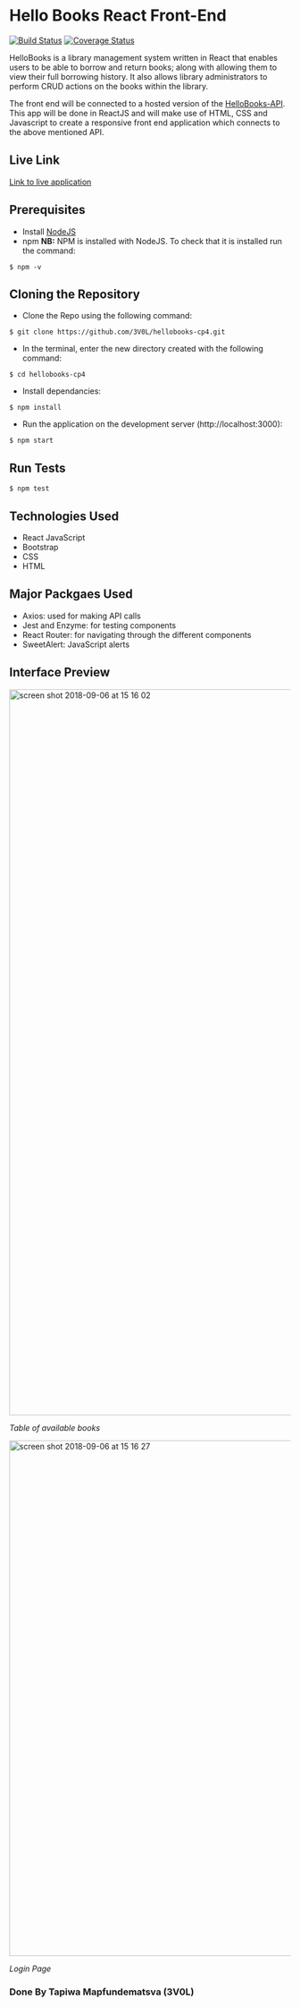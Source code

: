 # Hello Books React Front-End
[![Build Status](https://travis-ci.org/3V0L/hellobooks-cp4.svg?branch=develop)](https://travis-ci.org/3V0L/hellobooks-cp4) [![Coverage Status](https://coveralls.io/repos/github/3V0L/hellobooks-cp4/badge.svg?branch=develop)](https://coveralls.io/github/3V0L/hellobooks-cp4?branch=develop)

HelloBooks is a library management system written in React that enables users to be able to borrow and return books; along with allowing them to view their full borrowing history. It also allows library administrators to perform CRUD actions on the books within the library.

The front end will be connected to a hosted version of the [HelloBooks-API](https://github.com/3V0L/hellobooks_api). This app will be done in ReactJS and will make use of HTML, CSS and Javascript to create a responsive front end application which connects to the above mentioned API.

## Live Link
[Link to live application](https://hellobooks-cp4.herokuapp.com/auth-register)

## Prerequisites
- Install [NodeJS](https://nodejs.org/en/)
- npm **NB:** NPM is installed with NodeJS. To check that it is installed run the command:
```
$ npm -v
```

## Cloning the Repository
- Clone the Repo using the following command:
```
$ git clone https://github.com/3V0L/hellobooks-cp4.git
```
- In the terminal, enter the new directory created with the following command:
```
$ cd hellobooks-cp4
```
- Install dependancies:
```
$ npm install
```
- Run the application on the development server (http://localhost:3000):
```
$ npm start
```

## Run Tests
```
$ npm test
```
 ## Technologies Used
 - React JavaScript
 - Bootstrap
 - CSS
 - HTML

## Major Packgaes Used
 - Axios: used for making API calls
 - Jest and Enzyme: for testing components
 - React Router: for navigating through the different components
 - SweetAlert: JavaScript alerts

## Interface Preview
<img width="1298" alt="screen shot 2018-09-06 at 15 16 02" src="https://user-images.githubusercontent.com/33119403/45163039-09d8a980-b1f8-11e8-9e9f-de4e82bcaf69.png">

_Table of available books_

<img width="922" alt="screen shot 2018-09-06 at 15 16 27" src="https://user-images.githubusercontent.com/33119403/45163040-09d8a980-b1f8-11e8-87a5-364378817f0b.png">

_Login Page_

### Done By Tapiwa Mapfundematsva (3V0L)
